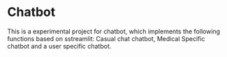 # Chatbot
This is a experimental project for chatbot, which implements the following functions based on sstreamlit: Casual chat chatbot, Medical Specific chatbot and a user specific chatbot. 
